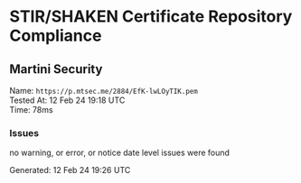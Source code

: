 # STIR/SHAKEN Certificate Repository Compliance

## Martini Security

Name: `https://p.mtsec.me/2884/EfK-lwLOyTIK.pem`\
Tested At: 12 Feb 24 19:18 UTC\
Time: 78ms

### Issues

no warning, or error, or notice date level issues were found

Generated: 12 Feb 24 19:26 UTC